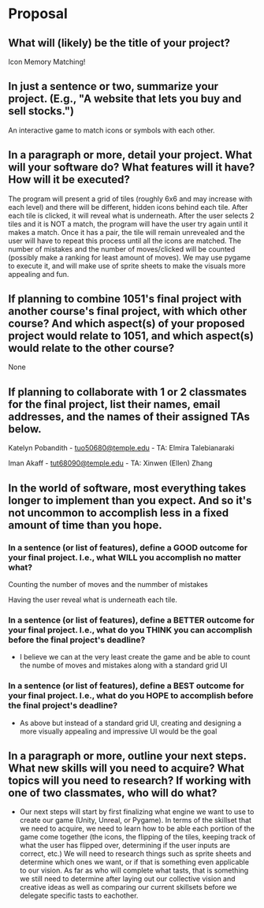 # Proposal 

## What will (likely) be the title of your project?

Icon Memory Matching!

## In just a sentence or two, summarize your project. (E.g., "A website that lets you buy and sell stocks.")

An interactive game to match icons or symbols with each other. 

## In a paragraph or more, detail your project. What will your software do? What features will it have? How will it be executed?

The program will present a grid of tiles (roughly 6x6 and may increase with each level) and there will be different, hidden icons behind each tile. After each tile is clicked, it will reveal what is underneath. After the user selects 2 tiles and it is NOT a match, the program will have the user try again until it makes a match. Once it has a pair, the tile will remain unrevealed and the user will have to repeat this process until all the icons are matched. The number of mistakes and the number of moves/clicked will be counted (possibly make a ranking for least amount of moves). We may use pygame to execute it, and will make use of sprite sheets to make the visuals more appealing and fun. 

## If planning to combine 1051's final project with another course's final project, with which other course? And which aspect(s) of your proposed project would relate to 1051, and which aspect(s) would relate to the other course?

None 

## If planning to collaborate with 1 or 2 classmates for the final project, list their names, email addresses, and the names of their assigned TAs below.

Katelyn Pobandith - tuo50680@temple.edu - TA: Elmira Talebianaraki

Iman Akaff - tut68090@temple.edu - TA: Xinwen (Ellen) Zhang

## In the world of software, most everything takes longer to implement than you expect. And so it's not uncommon to accomplish less in a fixed amount of time than you hope.

### In a sentence (or list of features), define a GOOD outcome for your final project. I.e., what WILL you accomplish no matter what?

Counting the number of moves and the nummber of mistakes 

Having the user reveal what is underneath each tile.

### In a sentence (or list of features), define a BETTER outcome for your final project. I.e., what do you THINK you can accomplish before the final project's deadline?

- I believe we can at the very least create the game and be able to count the numbe of moves and mistakes along with a standard grid UI 

### In a sentence (or list of features), define a BEST outcome for your final project. I.e., what do you HOPE to accomplish before the final project's deadline?

- As above but instead of a standard grid UI, creating and designing a more visually appealing and impressive UI would be the goal

## In a paragraph or more, outline your next steps. What new skills will you need to acquire? What topics will you need to research? If working with one of two classmates, who will do what?

- Our next steps will start by first finalizing what engine we want to use to create our game (Unity, Unreal, or Pygame). In terms of the skillset that we need to acquire, we need to learn how to be able each portion of the game come together (the icons, the flipping of the tiles, keeping track of what the user has flipped over, determining if the user inputs are correct, etc.) We will need to research things such as sprite sheets and determine which ones we want, or if that is something even applicable to our vision. As far as who will complete what tasts, that is something we still need to determine after laying out our collective vision and creative ideas as well as comparing our current skillsets before we delegate specific tasts to eachother. 

